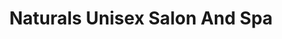 ---
title: "Naturals Unisex Salon And Spa"
url: /bangalore/naturals-unisex-salon-and-spa-b-channasandra-main-road/
shop: Kosmetik
---